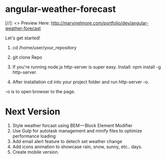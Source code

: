 # angular-weather-forecast
[//]: <> Preview Here: http://marvinelmore.com/portfolio/dev/angular-weather-forecast


Let's get started!

1. cd /home/user/your_repository

2. git clone Repo

3. If you're running node.js http-server is super easy. Install: npm install -g http-server. 

4. After installation cd into your project folder and run http-server -o. 

-o is to open browser to the page.

# Next Version

1. Style weather forcast using BEM — Block Element Modifier
2. Use Gulp for autotask management and minify files to optimize performance loading
3. Add email alert feature to detech set weather change
4. Add icons animation to showcase rain, snow, sunny, etc.. days.
5. Create mobile version. 
